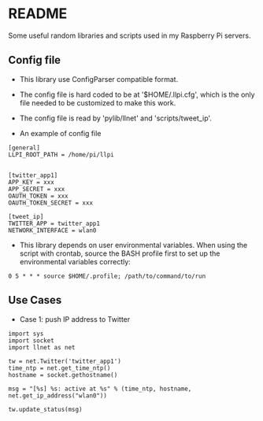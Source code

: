 README
======

Some useful random libraries and scripts used in my Raspberry Pi servers. 

## Config file

* This library use ConfigParser compatible format. 

* The config file is hard coded to be at '$HOME/.llpi.cfg', which is the only file needed to be customized to make this work. 
* The config file is read by 'pylib/llnet' and 'scripts/tweet\_ip'. 

* An example of config file

```
[general]
LLPI_ROOT_PATH = /home/pi/llpi


[twitter_app1]
APP_KEY = xxx
APP_SECRET = xxx
OAUTH_TOKEN = xxx
OAUTH_TOKEN_SECRET = xxx

[tweet_ip]
TWITTER_APP = twitter_app1
NETWORK_INTERFACE = wlan0

```


* This library depends on user environmental variables. When using the script with crontab, source the BASH profile first to set up the environmental variables correctly: 

```
0 5 * * * source $HOME/.profile; /path/to/command/to/run
```

## Use Cases

* Case 1: push IP address to Twitter

```
import sys
import socket
import llnet as net

tw = net.Twitter('twitter_app1')
time_ntp = net.get_time_ntp()
hostname = socket.gethostname()

msg = "[%s] %s: active at %s" % (time_ntp, hostname, net.get_ip_address("wlan0"))

tw.update_status(msg)
```


